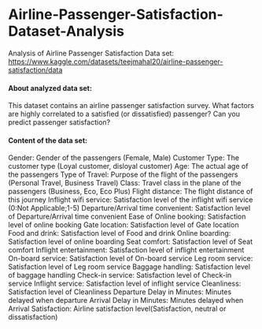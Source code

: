 # Airline-Passenger-Satisfaction-Dataset-Analysis
Analysis of Airline Passenger Satisfaction Data set: https://www.kaggle.com/datasets/teejmahal20/airline-passenger-satisfaction/data
#### About analyzed data set:
This dataset contains an airline passenger satisfaction survey. What factors are highly correlated to a satisfied (or dissatisfied) passenger? Can you predict passenger satisfaction?

#### Content of the data set:
Gender: Gender of the passengers (Female, Male)
Customer Type: The customer type (Loyal customer, disloyal customer)
Age: The actual age of the passengers
Type of Travel: Purpose of the flight of the passengers (Personal Travel, Business Travel)
Class: Travel class in the plane of the passengers (Business, Eco, Eco Plus)
Flight distance: The flight distance of this journey
Inflight wifi service: Satisfaction level of the inflight wifi service (0:Not Applicable;1-5)
Departure/Arrival time convenient: Satisfaction level of Departure/Arrival time convenient
Ease of Online booking: Satisfaction level of online booking
Gate location: Satisfaction level of Gate location
Food and drink: Satisfaction level of Food and drink
Online boarding: Satisfaction level of online boarding
Seat comfort: Satisfaction level of Seat comfort
Inflight entertainment: Satisfaction level of inflight entertainment
On-board service: Satisfaction level of On-board service
Leg room service: Satisfaction level of Leg room service
Baggage handling: Satisfaction level of baggage handling
Check-in service: Satisfaction level of Check-in service
Inflight service: Satisfaction level of inflight service
Cleanliness: Satisfaction level of Cleanliness
Departure Delay in Minutes: Minutes delayed when departure
Arrival Delay in Minutes: Minutes delayed when Arrival
Satisfaction: Airline satisfaction level(Satisfaction, neutral or dissatisfaction)
